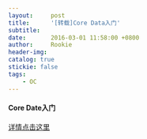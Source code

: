 ```yaml
---
layout:     post
title:      '[转载]Core Data入门'
subtitle:   
date:       2016-03-01 11:58:00 +0800
author:     Rookie
header-img: 
catalog: true
stickie: false
tags:
    - OC
---
```


#### Core Date入门

[详情点击这里](https://blog.csdn.net/q199109106q/article/details/8563438)